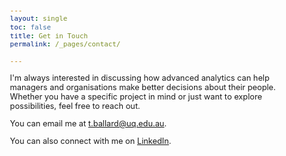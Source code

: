 ```yaml
---
layout: single
toc: false
title: Get in Touch
permalink: /_pages/contact/

---
```


<style>
  body {
    font-size: 0.8em; /* Adjust font size just for this page */
  }
</style>


I'm always interested in discussing how advanced analytics can help managers and organisations make better decisions about their people. Whether you have a specific project in mind or just want to explore possibilities, feel free to reach out.

You can email me at [t.ballard@uq.edu.au](mailto:t.ballard@uq.edu.au).

You can also connect with me on [LinkedIn](https://www.linkedin.com/in/tim-ballard-ba8ba625/).
